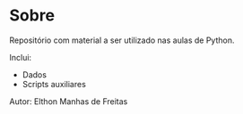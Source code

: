 # Sobre

Repositório com material a ser utilizado nas aulas de Python.

Inclui:
- Dados
- Scripts auxiliares



Autor: Elthon Manhas de Freitas


